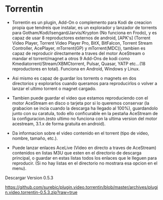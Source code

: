 # Torrentin

- Torrentin es un plugin, Add-On o complemento para Kodi de creacion propia que tendreis que instalar, es un explorador y lanzador de torrents para Gotham/Kodi/Isengard/Jarvis/Krypton (No funciona en Frodo), y es capaz de usar 8 reproductores externos de android, [APK's] (Torrent Video Player, Torrent Video Player Pro, BitX, BitFalcon, Torrent Stream Controller, AcePlayer, mTorrent(GP) y mTorrent(MDC)), tambien es capaz de reproducir directamente a traves del motor AceStream o mandar el torrent/magnet a otros 9 Add-Ons de kodi como Kmediatorrent/Stream/XBMCtorrent, Pulsar, Quasar, YATP etc...(18 reproductores en total). Funciona en Android, Windows y Linux.

- Asi mismo es capaz de guardar los torrents o magnets en dos directorios y explorarlos cuando queramos para reproducirlos o volver a lanzar el ultimo torrent o magnet cargado.

- Tambien puede guardar el video que estamos reproduciendo con el motor AceStream en disco o tarjeta por si lo queremos conservar (la grabacion se incia cuando la descarga ha llegado al 100%), guardandolo junto con su caratula, todo ello conficurable en la pestaña AceStream de la configuracion.(esto ultimo no funciona con la ultima version del motor acestream, 3.1.x de forma gratuita en android). 

- Da informacion sobre el video contenido en el torrent (tipo de video, nombre, tamaño, etc.).

- Puede lanzar enlaces AceLive (Video en directo a traves de AceStream) contenidos en listas M3U que esten en el directorio de descarga principal, o guardar en estas listas todos los enlaces que le lleguen para reproducir. (Si no hay listas en el directorio no mostrara esa opcion en el menu).


Descargar Version 0.5.3

https://github.com/surebic/plugin.video.torrentin/blob/master/archives/plugin.video.torrentin-0.5.3.zip?raw=true
